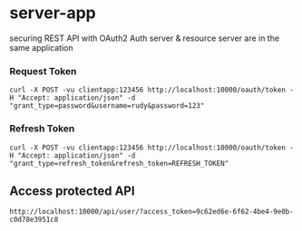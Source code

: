 # server-app #
securing REST API with OAuth2
Auth server & resource server are in the same application

### Request Token ###

	curl -X POST -vu clientapp:123456 http://localhost:10000/oauth/token -H "Accept: application/json" -d "grant_type=password&username=rudy&password=123"
	
### Refresh Token ###

	curl -X POST -vu clientapp:123456 http://localhost:10000/oauth/token -H "Accept: application/json" -d "grant_type=refresh_token&refresh_token=REFRESH_TOKEN"
	
## Access protected API ##
	http://localhost:10000/api/user/?access_token=9c62ed6e-6f62-4be4-9e0b-c0d78e3951c8

